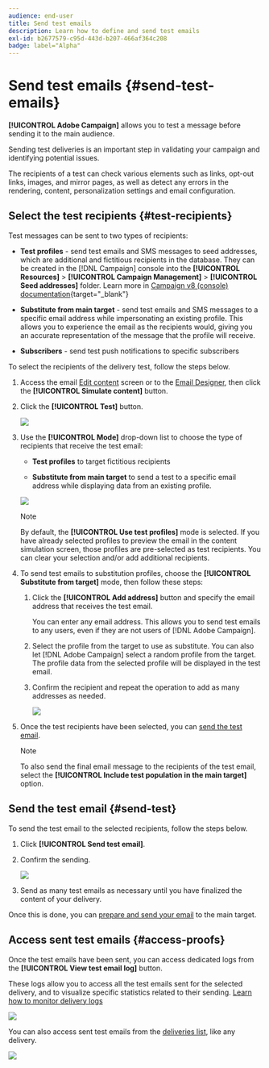 ```yaml
---
audience: end-user
title: Send test emails
description: Learn how to define and send test emails
exl-id: b2677579-c95d-443d-b207-466af364c208
badge: label="Alpha" 
---
```

# Send test emails {#send-test-emails}

**[!UICONTROL Adobe Campaign]** allows you to test a message before sending it to the main audience.

Sending test deliveries is an important step in validating your campaign and identifying potential issues.

The recipients of a test can check various elements such as links, opt-out links, images, and mirror pages, as well as detect any errors in the rendering, content, personalization settings and email configuration.

## Select the test recipients {#test-recipients}

Test messages can be sent to two types of recipients: 

* **Test profiles** - send test emails and SMS messages to seed addresses, which are additional and fictitious recipients in the database. They can be created in the [!DNL Campaign] console into the **[!UICONTROL Resources]** > **[!UICONTROL Campaign Management]** > **[!UICONTROL Seed addresses]** folder. Learn more in [Campaign v8 (console) documentation](https://experienceleague.adobe.com/docs/campaign/campaign-v8/audience/add-profiles/test-profiles.html){target="_blank"}
    
* **Substitute from main target** - send test emails and SMS messages to a specific email address while impersonating an existing profile. This allows you to experience the email as the recipients would, giving you an accurate representation of the message that the profile will receive.

* **Subscribers** - send test push notifications to specific subscribers

To select the recipients of the delivery test, follow the steps below.

1. Access the email [Edit content](../content/edit-content.md) screen or to the [Email Designer](../content/get-started-email-designer.md), then click the **[!UICONTROL Simulate content]** button.

1. Click the **[!UICONTROL Test]** button.

    ![](assets/simulate-test-button.png)

1. Use the **[!UICONTROL Mode]** drop-down list to choose the type of recipients that receive the test email:

    * **Test profiles** to target fictitious recipients
    
    * **Substitute from main target** to send a test to a specific email address while displaying data from an existing profile.

    ![](assets/simulate-profile-mode.png)

    >[!NOTE]
    >
    >By default, the **[!UICONTROL Use test profiles]** mode is selected. If you have already selected profiles to preview the email in the content simulation screen, those profiles are pre-selected as test recipients. You can clear your selection and/or add additional recipients.

1. To send test emails to substitution profiles, choose the **[!UICONTROL Substitute from target]** mode, then follow these steps:

    1. Click the **[!UICONTROL Add address]** button and specify the email address that receives the test email.

        You can enter any email address. This allows you to send test emails to any users, even if they are not users of [!DNL Adobe Campaign].

    1. Select the profile from the target to use as substitute. You can also let [!DNL Adobe Campaign] select a random profile from the target. The profile data from the selected profile will be displayed in the test email.

    1. Confirm the recipient and repeat the operation to add as many addresses as needed.

        ![](assets/simulate-profile-substitute.png)

1. Once the test recipients have been selected, you can [send the test email](#send-test).

    >[!NOTE]
    >
    >To also send the final email message to the recipients of the test email, select the **[!UICONTROL Include test population in the main target]** option.

## Send the test email {#send-test}

To send the test email to the selected recipients, follow the steps below.

1. Click **[!UICONTROL Send test email]**.

1. Confirm the sending.

    ![](assets/simulate-send-test.png)

1. Send as many test emails as necessary until you have finalized the content of your delivery.

Once this is done, you can [prepare and send your email](../monitor/prepare-send.md) to the main target.

## Access sent test emails {#access-proofs}

Once the test emails have been sent, you can access dedicated logs from the **[!UICONTROL View test email log]** button.

These logs allow you to access all the test emails sent for the selected delivery, and to visualize specific statistics related to their sending. [Learn how to monitor delivery logs](../monitor/delivery-logs.md)

![](assets/simulate-test-log.png)

You can also access sent test emails from the [deliveries list](../msg/gs-messages.md), like any delivery.

![](assets/simulate-deliveries-list.png)
